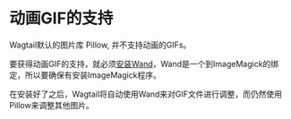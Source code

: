 # 动画GIF的支持

Wagtail默认的图片库 Pillow, 并不支持动画的GIFs。

要获得动画GIF的支持，就必须[安装Wand](http://docs.wand-py.org/en/0.4.2/guide/install.html)，Wand是一个到ImageMagick的绑定，所以要确保有安装ImageMagick程序。

在安装好了之后，Wagtail将自动使用Wand来对GIF文件进行调整，而仍然使用Pillow来调整其他图片。
